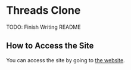 # Threads Clone

TODO: Finish Writing README

## How to Access the Site
You can access the site by going to [the website](https://monumental-flan-fa9272.netlify.app/).
